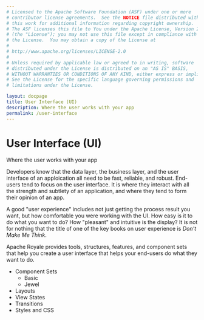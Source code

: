 ```yaml
---
# Licensed to the Apache Software Foundation (ASF) under one or more
# contributor license agreements.  See the NOTICE file distributed with
# this work for additional information regarding copyright ownership.
# The ASF licenses this file to You under the Apache License, Version 2.0
# (the "License"); you may not use this file except in compliance with
# the License.  You may obtain a copy of the License at
# 
# http://www.apache.org/licenses/LICENSE-2.0
# 
# Unless required by applicable law or agreed to in writing, software
# distributed under the License is distributed on an "AS IS" BASIS,
# WITHOUT WARRANTIES OR CONDITIONS OF ANY KIND, either express or implied.
# See the License for the specific language governing permissions and
# limitations under the License.

layout: docpage
title: User Interface (UI)
description: Where the user works with your app
permalink: /user-interface
---
```


# User Interface (UI)

Where the user works with your app

Developers know that the data layer, the business layer, and the user interface of an apploication all need to be fast, reliable, and robust. End-users tend to focus on the user interface. It is where they interact with all the strength and subtlety of an application, and where they tend to form their opinion of an app. 

A good "user experience" includes not just getting the process result you want, but how comfortable you were working with the UI. How easy is it to do what you want to do? How "pleasant" and intuitive is the display? It is not for nothing that the title of one of the key books on user experience is _Don't Make Me Think_.

Apache Royale provides tools, structures, features, and component sets that help you create a user interface that helps your end-users do what they want to do.

* Component Sets
  * Basic
  * Jewel
* Layouts
* View States
* Transitions
* Styles and CSS
